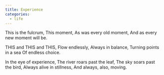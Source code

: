 ```yaml
---
title: Experience
categories:
  - life
---
```

This is the fulcrum,
This moment,
As was every old moment,
And as every new moment will be.

THIS and THIS and THIS,
Flow endlessly,
Always in balance,
Turning points in a sea
Of endless choice.

In the eye of experience,
The river roars past the leaf,
The sky soars past the bird,
Always alive in stillness,
And always,
also, moving.
